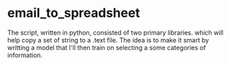 # email_to_spreadsheet

The script, written in python, consisted of two primary libraries. which will help copy a set of string to a .text file.
The idea is to make it smart by writting a model that I'll then train on selecting a some categories of information.
